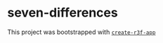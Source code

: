# seven-differences

This project was bootstrapped with [`create-r3f-app`](https://github.com/utsuboco/create-r3f-app)
